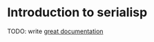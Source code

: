 # Introduction to serialisp

TODO: write [great documentation](http://jacobian.org/writing/what-to-write/)
